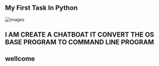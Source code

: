 ## My First Task In Python
![images](https://user-images.githubusercontent.com/66811679/90643031-ba5adf00-e250-11ea-83bf-0b668d3b5b66.png)

## I AM CREATE A CHATBOAT IT CONVERT THE OS BASE PROGRAM TO COMMAND LINE PROGRAM 
## wellcome 
